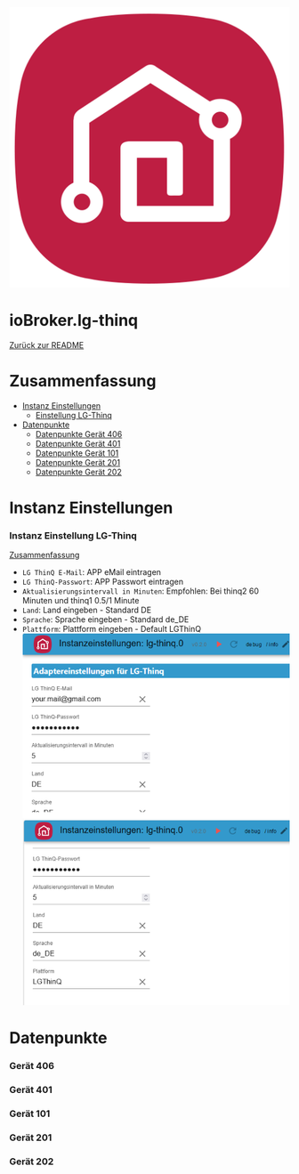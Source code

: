 ![Logo](admin/lg-thinq.png)

# ioBroker.lg-thinq

[Zurück zur README](/README.md)

# Zusammenfassung

-   [Instanz Einstellungen](#instanz-einstellungen)
    -   [Einstellung LG-Thinq](#instanz-einstellung-lg-thinq)
-   [Datenpunkte](#datenpunkte)
    -   [Datenpunkte Gerät 406](#gerät-406)
    -   [Datenpunkte Gerät 401](#gerät-401)
    -   [Datenpunkte Gerät 101](#gerät-101)
    -   [Datenpunkte Gerät 201](#gerät-201)
    -   [Datenpunkte Gerät 202](#gerät-202)

# Instanz Einstellungen

### Instanz Einstellung LG-Thinq

[Zusammenfassung](#zusammenfassung)

-   `LG ThinQ E-Mail`: APP eMail eintragen
-   `LG ThinQ-Passwort`: APP Passwort eintragen
-   `Aktualisierungsintervall in Minuten`:  Empfohlen: Bei thinq2 60 Minuten und thinq1 0.5/1 Minute
-   `Land`: Land eingeben - Standard DE
-   `Sprache`: Sprache eingeben - Standard de_DE
-   `Plattform`: Plattform eingeben - Default LGThinQ
    ![imap_create_1.png](img/instance_config_1.png)
    ![imap_create_1.png](img/instance_config_2.png)

# Datenpunkte

### Gerät 406

### Gerät 401

### Gerät 101

### Gerät 201

### Gerät 202